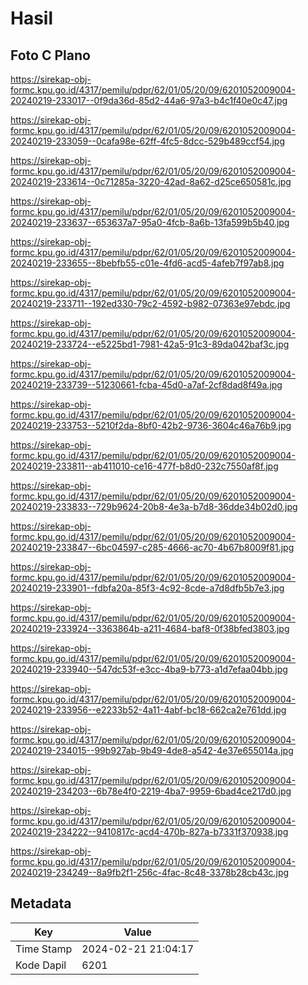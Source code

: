 # Hasil

## Foto C Plano

https://sirekap-obj-formc.kpu.go.id/4317/pemilu/pdpr/62/01/05/20/09/6201052009004-20240219-233017--0f9da36d-85d2-44a6-97a3-b4c1f40e0c47.jpg

https://sirekap-obj-formc.kpu.go.id/4317/pemilu/pdpr/62/01/05/20/09/6201052009004-20240219-233059--0cafa98e-62ff-4fc5-8dcc-529b489ccf54.jpg

https://sirekap-obj-formc.kpu.go.id/4317/pemilu/pdpr/62/01/05/20/09/6201052009004-20240219-233614--0c71285a-3220-42ad-8a62-d25ce650581c.jpg

https://sirekap-obj-formc.kpu.go.id/4317/pemilu/pdpr/62/01/05/20/09/6201052009004-20240219-233637--653637a7-95a0-4fcb-8a6b-13fa599b5b40.jpg

https://sirekap-obj-formc.kpu.go.id/4317/pemilu/pdpr/62/01/05/20/09/6201052009004-20240219-233655--8bebfb55-c01e-4fd6-acd5-4afeb7f97ab8.jpg

https://sirekap-obj-formc.kpu.go.id/4317/pemilu/pdpr/62/01/05/20/09/6201052009004-20240219-233711--192ed330-79c2-4592-b982-07363e97ebdc.jpg

https://sirekap-obj-formc.kpu.go.id/4317/pemilu/pdpr/62/01/05/20/09/6201052009004-20240219-233724--e5225bd1-7981-42a5-91c3-89da042baf3c.jpg

https://sirekap-obj-formc.kpu.go.id/4317/pemilu/pdpr/62/01/05/20/09/6201052009004-20240219-233739--51230661-fcba-45d0-a7af-2cf8dad8f49a.jpg

https://sirekap-obj-formc.kpu.go.id/4317/pemilu/pdpr/62/01/05/20/09/6201052009004-20240219-233753--5210f2da-8bf0-42b2-9736-3604c46a76b9.jpg

https://sirekap-obj-formc.kpu.go.id/4317/pemilu/pdpr/62/01/05/20/09/6201052009004-20240219-233811--ab411010-ce16-477f-b8d0-232c7550af8f.jpg

https://sirekap-obj-formc.kpu.go.id/4317/pemilu/pdpr/62/01/05/20/09/6201052009004-20240219-233833--729b9624-20b8-4e3a-b7d8-36dde34b02d0.jpg

https://sirekap-obj-formc.kpu.go.id/4317/pemilu/pdpr/62/01/05/20/09/6201052009004-20240219-233847--6bc04597-c285-4666-ac70-4b67b8009f81.jpg

https://sirekap-obj-formc.kpu.go.id/4317/pemilu/pdpr/62/01/05/20/09/6201052009004-20240219-233901--fdbfa20a-85f3-4c92-8cde-a7d8dfb5b7e3.jpg

https://sirekap-obj-formc.kpu.go.id/4317/pemilu/pdpr/62/01/05/20/09/6201052009004-20240219-233924--3363864b-a211-4684-baf8-0f38bfed3803.jpg

https://sirekap-obj-formc.kpu.go.id/4317/pemilu/pdpr/62/01/05/20/09/6201052009004-20240219-233940--547dc53f-e3cc-4ba9-b773-a1d7efaa04bb.jpg

https://sirekap-obj-formc.kpu.go.id/4317/pemilu/pdpr/62/01/05/20/09/6201052009004-20240219-233956--e2233b52-4a11-4abf-bc18-662ca2e761dd.jpg

https://sirekap-obj-formc.kpu.go.id/4317/pemilu/pdpr/62/01/05/20/09/6201052009004-20240219-234015--99b927ab-9b49-4de8-a542-4e37e655014a.jpg

https://sirekap-obj-formc.kpu.go.id/4317/pemilu/pdpr/62/01/05/20/09/6201052009004-20240219-234203--6b78e4f0-2219-4ba7-9959-6bad4ce217d0.jpg

https://sirekap-obj-formc.kpu.go.id/4317/pemilu/pdpr/62/01/05/20/09/6201052009004-20240219-234222--9410817c-acd4-470b-827a-b7331f370938.jpg

https://sirekap-obj-formc.kpu.go.id/4317/pemilu/pdpr/62/01/05/20/09/6201052009004-20240219-234249--8a9fb2f1-256c-4fac-8c48-3378b28cb43c.jpg


## Metadata

| Key        | Value               |
| ---------- | ------------------- |
| Time Stamp | 2024-02-21 21:04:17 |
| Kode Dapil | 6201                |



